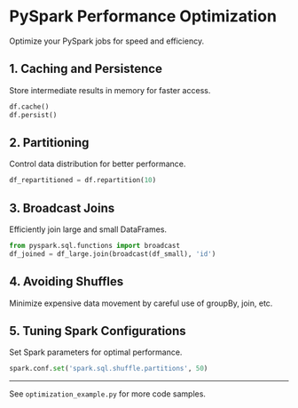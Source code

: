 # PySpark Performance Optimization

Optimize your PySpark jobs for speed and efficiency.

## 1. Caching and Persistence
Store intermediate results in memory for faster access.
```python
df.cache()
df.persist()
```

## 2. Partitioning
Control data distribution for better performance.
```python
df_repartitioned = df.repartition(10)
```

## 3. Broadcast Joins
Efficiently join large and small DataFrames.
```python
from pyspark.sql.functions import broadcast
df_joined = df_large.join(broadcast(df_small), 'id')
```

## 4. Avoiding Shuffles
Minimize expensive data movement by careful use of groupBy, join, etc.

## 5. Tuning Spark Configurations
Set Spark parameters for optimal performance.
```python
spark.conf.set('spark.sql.shuffle.partitions', 50)
```

---
See `optimization_example.py` for more code samples.
